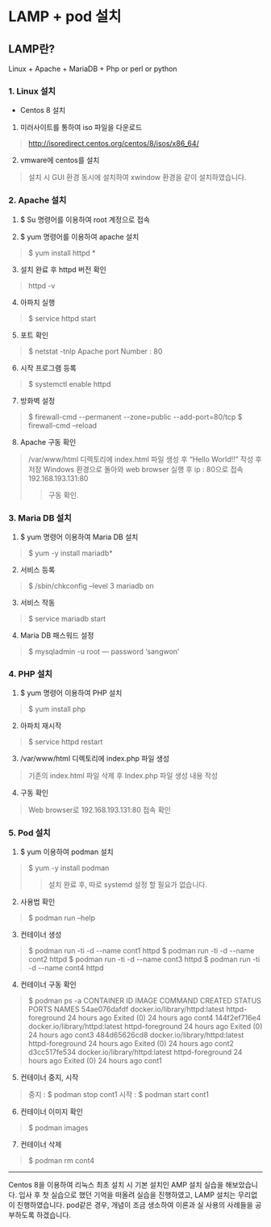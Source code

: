 # LAMP + pod 설치
## LAMP란?
Linux + Apache + MariaDB + Php or perl or python

### 1.	Linux 설치

-	Centos 8 설치
1)	미러사이트를 통하여 iso 파일을 다운로드
>http://isoredirect.centos.org/centos/8/isos/x86_64/

2)	vmware에 centos를 설치
 >설치 시 GUI 환경 동시에 설치하여 xwindow 환경을 같이 설치하였습니다.

### 2.	Apache 설치

1)	$ Su 명령어를 이용하여 root 계정으로 접속

2)	$ yum 명령어를 이용하여 apache 설치
>$ yum install httpd *
3)	설치 완료 후 httpd 버전 확인
>httpd -v

4)	아파치 실행
>$ service httpd start

5)	포트 확인

>$ netstat -tnlp
>Apache port Number : 80

6)	시작 프로그램 등록

>$ systemctl enable httpd

7)	방화벽 설정

>$ firewall-cmd --permanent --zone=public --add-port=80/tcp
>$ firewall-cmd –reload

8)	Apache 구동 확인

>/var/www/html 디렉토리에 index.html 파일 생성 후
“Hello World!!” 작성 후 저장
Windows 환경으로 돌아와 web browser 실행 후 ip : 80으로 접속
192.168.193.131:80
>>구동 확인.

### 3.	Maria DB 설치

1)	$ yum 명령어 이용하여 Maria DB 설치
>$ yum -y install mariadb*

2)	서비스 등록
>$ /sbin/chkconfig –level 3 mariadb on

3)	서비스 작동
>$ service mariadb start

4)	Maria DB 패스워드 설정
>$ mysqladmin -u root — password ‘sangwon’

### 4.	PHP 설치

1)	$ yum 명령어 이용하여 PHP 설치
>$ yum install php

2)	아파치 재시작
>$ service httpd restart

3)	/var/www/html 디렉토리에 index.php 파일 생성
>기존의 index.html 파일 삭제 후
Index.php 파일 생성
내용 작성
<?php
phpinfo();
?>

4)	구동 확인
>Web browser로 192.168.193.131:80 접속 확인

### 5.	Pod 설치

1)	$ yum 이용하여 podman 설치
>$ yum -y install podman
>>설치 완료 후, 따로 systemd 설정 할 필요가 없습니다.

2)	사용법 확인
>$ podman run –help

3)	컨테이너 생성
>$ podman run -ti -d --name cont1 httpd
>$ podman run -ti -d --name cont2 httpd
>$ podman run -ti -d --name cont3 httpd
>$ podman run -ti -d --name cont4 httpd

4)	컨테이너 구동 확인
>$ podman ps -a
>CONTAINER ID  IMAGE                           COMMAND           CREATED       STATUS                   PORTS  NAMES
>54ae076dafdf  docker.io/library/httpd:latest  httpd-foreground  24 hours ago  Exited (0) 24 hours ago         cont4
>144f2ef716e4  docker.io/library/httpd:latest  httpd-foreground  24 hours ago  Exited (0) 24 hours ago         cont3
>484d65626cd8  docker.io/library/httpd:latest  httpd-foreground  24 hours ago  Exited (0) 24 hours ago         cont2
>d3cc517fe534  docker.io/library/httpd:latest  httpd-foreground  24 hours ago  Exited (0) 24 hours ago         cont1

5)	컨테이너 중지, 시작
>중지 : $ podman stop cont1
>시작 : $ podman start cont1

6)	컨테이너 이미지 확인
>$ podman images
7)	컨테이너 삭제
>$ podman rm cont4
------------------------------------------------------------------------------
Centos 8을 이용하여 리눅스 최초 설치 시 기본 설치인 AMP 설치 실습을 해보았습니다.
입사 후 첫 실습으로 했던 기억을 떠올려 실습을 진행하였고, LAMP 설치는 무리없이 진행하였습니다.
pod같은 경우, 개념이 조금 생소하여 이론과 실 사용의 사례들을 공부하도록 하겠습니다.
